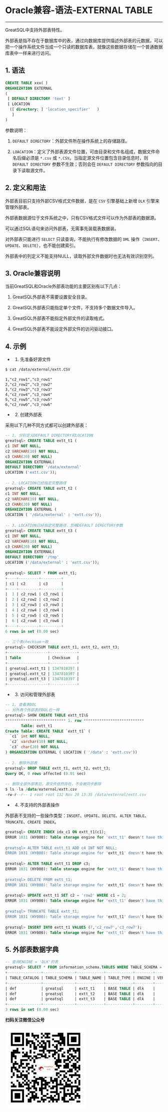 # Oracle兼容-语法-EXTERNAL TABLE
---


GreatSQL中支持外部表特性。

外部表是指不存在于数据库中的表，通过向数据库提供描述外部表的元数据，可以把一个操作系统文件当成一个只读的数据库表，就像这些数据存储在一个普通数据库表中一样来进行访问。

## 1. 语法

```sql
CREATE TABLE xxx( )
ORGANIZATION EXTERNAL
(
 [ DEFAULT DIRECTORY 'text' ]
 [ LOCATION
  ([ directory: ] 'location_specifier'   )
   ]
)
```

参数说明：

1. `DEFAULT DIRECTORY`：外部文件所在操作系统上的存储路径。

2. `LOACATION`：定义了外部表源文件位置，可由目录和文件名组成，数据文件命名后缀必须是 `*.csv` 或 `*.CSV`。当指定源文件位置包含目录信息时，则 `DEFAULT DIRECTORY` 参数不生效；否则会在 `DEFAULT DIRECTORY` 参数指向的目录下读取源文件。


## 2. 定义和用法

外部表目前只支持外部CSV格式文件数据，是在 `CSV` 引擎基础上新增 `DLK` 引擎来管理外部表。

外部表数据源位于文件系统之中，只有CSV格式文件可以作为外部表的数据源。

可以通过SQL语句来访问外部表，无需事先装载表数据装。

对外部表只能进行 `SELECT` 只读查询，不能执行有修改数据的 `DML` 操作（`INSERT`、`UPDATE`、`DELETE`），也不能创建索引。


外部表中的列定义不能支持NULL，读取外部文件数据时也无法有效识别空列。


## 3. Oracle兼容说明

当前GreatSQL和Oracle外部表功能的主要区别有以下几点：

1. GreatSQL外部表不需要设置安全目录。

2. GreatSQL外部表只能指定单个文件，不支持多个数据文件导入。

3. GreatSQL外部表不能指定外部文件的读取格式。

4. GreatSQL外部表不能设定外部文件的访问驱动接口。


## 4. 示例

- 1. 先准备好源文件

```shell
$ cat /data/external/extt.CSV

1,"c2_row1","c3_row1"
2,"c2_row2","c3_row2"
3,"c2_row3","c3_row3"
4,"c2_row4","c3_row4"
5,"c2_row5","c3_row5"
6,"c2_row6","c3_row6"
```

- 2. 创建外部表

采用以下几种不同方式都可以创建外部表：

```sql
-- 1. 分别定义DEFAULT DIRECTORY和LOCATION
greatsql> CREATE TABLE extt_t1 (
c1 INT NOT NULL,
c2 VARCHAR(10) NOT NULL,
c3 CHAR(20) NOT NULL)
ORGANIZATION EXTERNAL(
DEFAULT DIRECTORY '/data/external'
LOCATION ('extt.csv'));

-- 2. LOCATION已经指定完整路径
greatsql> CREATE TABLE extt_t2 (
c1 INT NOT NULL,
c2 VARCHAR(10) NOT NULL,
c3 CHAR(20) NOT NULL) 
ORGANIZATION EXTERNAL ( 
LOCATION ( '/data/external' : 'extt.csv'));

-- 3. LOCATION已经指定完整路径，忽略DEFAULT DIRECTORY参数
greatsql> CREATE TABLE extt_t3 (
c1 INT NOT NULL,
c2 VARCHAR(10) NOT NULL,
c3 CHAR(20) NOT NULL)
ORGANIZATION EXTERNAL(
DEFAULT DIRECTORY '/tmp'
LOCATION ('/data/external' : 'extt.csv'));

greatsql> SELECT * FROM extt_t1;
+----+---------+---------+
| c1 | c2      | c3      |
+----+---------+---------+
|  1 | c2_row1 | c3_row1 |
|  2 | c2_row2 | c3_row2 |
|  3 | c2_row3 | c3_row3 |
|  4 | c2_row4 | c3_row4 |
|  5 | c2_row5 | c3_row5 |
|  6 | c2_row6 | c3_row6 |
+----+---------+---------+
6 rows in set (0.00 sec)

-- 三个表checksum一致
greatsql> CHECKSUM TABLE extt_t1, extt_t2, extt_t3;
+------------------+------------+
| Table            | Checksum   |
+------------------+------------+
| greatsql.extt_t1 | 1347810397 |
| greatsql.extt_t2 | 1347810397 |
| greatsql.extt_t3 | 1347810397 |
+------------------+------------+
```

- 3. 访问和管理外部表

```sql
-- 1. 查看表DDL
-- 另外两个外部表的DDL也一样
greatsql> SHOW CREATE TABLE extt_t1\G
*************************** 1. row ***************************
       Table: extt_t1
Create Table: CREATE TABLE `extt_t1` (
  `c1` int NOT NULL,
  `c2` varchar(10) NOT NULL,
  `c3` char(20) NOT NULL
) ORGANIZATION EXTERNAL ( LOCATION ( '/data' : 'extt.csv'))

-- 2. 删除外部表
greatsql> DROP TABLE extt_t1, extt_t2, extt_t3;
Query OK, 0 rows affected (0.01 sec)

-- 删除全部外部表后，源文件依然存在，不会被同步删除
$ ls -la /data/external/extt.csv
-rw-r--r-- 1 root root 132 Nov 20 13:35 /data/external/extt.csv
```

- 4. 不支持的外部表操作

外部表不支持的一些操作类型：`INSERT`、`UPDATE`、`DELETE`、`ALTER TABLE`、`TRUNCATE`、`CREATE INDEX`。

```sql
greatsql> CREATE INDEX idx_c1 ON extt_t1(c1);
ERROR 1031 (HY000): Table storage engine for 'extt_t1' doesn't have this option

greatsql> ALTER TABLE extt_t1 ADD c4 INT NOT NULL;
ERROR 1031 (HY000): Table storage engine for 'extt_t1' doesn't have this option

greatsql> ALTER TABLE extt_t1 DROP c3;
ERROR 1031 (HY000): Table storage engine for 'extt_t1' doesn't have this option

greatsql> DELETE FROM extt_t1;
ERROR 1031 (HY000): Table storage engine for 'extt_t1' doesn't have this option

greatsql> UPDATE extt_t1 SET c2 = 'row2' WHERE c1 = 2;
ERROR 1031 (HY000): Table storage engine for 'extt_t1' doesn't have this option

greatsql> TRUNCATE TABLE extt_t1;
ERROR 1031 (HY000): Table storage engine for 'extt_t1' doesn't have this option

greatsql> INSERT INTO extt_t1 VALUES (7,'c2_row7','c3_row7');
ERROR 1031 (HY000): Table storage engine for 'extt_t1' doesn't have this option
```


## 5. 外部表数据字典

```sql
-- 查询ENGINE = 'DLK'的表
greatsql> SELECT * FROM information_schema.TABLES WHERE TABLE_SCHEMA = 'greatsql' AND ENGINE = 'DLK';
+---------------+--------------+------------+------------+--------+---------+------------+------------+----------------+-------------+-----------------+--------------+-----------+----------------+---------------------+-------------+------------+--------------------+----------+----------------+---------------+
| TABLE_CATALOG | TABLE_SCHEMA | TABLE_NAME | TABLE_TYPE | ENGINE | VERSION | ROW_FORMAT | TABLE_ROWS | AVG_ROW_LENGTH | DATA_LENGTH | MAX_DATA_LENGTH | INDEX_LENGTH | DATA_FREE | AUTO_INCREMENT | CREATE_TIME         | UPDATE_TIME | CHECK_TIME | TABLE_COLLATION    | CHECKSUM | CREATE_OPTIONS | TABLE_COMMENT |
+---------------+--------------+------------+------------+--------+---------+------------+------------+----------------+-------------+-----------------+--------------+-----------+----------------+---------------------+-------------+------------+--------------------+----------+----------------+---------------+
| def           | greatsql     | extt_t1    | BASE TABLE | dlk    |      10 | Dynamic    |          2 |              0 |           0 |               0 |            0 |         0 |           NULL | 2023-11-20 13:59:06 | NULL        | NULL       | utf8mb4_0900_ai_ci |     NULL |                |               |
| def           | greatsql     | extt_t2    | BASE TABLE | dlk    |      10 | Dynamic    |          2 |              0 |           0 |               0 |            0 |         0 |           NULL | 2023-11-20 13:59:10 | NULL        | NULL       | utf8mb4_0900_ai_ci |     NULL |                |               |
| def           | greatsql     | extt_t3    | BASE TABLE | dlk    |      10 | Dynamic    |          2 |              0 |           0 |               0 |            0 |         0 |           NULL | 2023-11-20 13:59:15 | NULL        | NULL       | utf8mb4_0900_ai_ci |     NULL |                |               |
+---------------+--------------+------------+------------+--------+---------+------------+------------+----------------+-------------+-----------------+--------------+-----------+----------------+---------------------+-------------+------------+--------------------+----------+----------------+---------------+
3 rows in set (0.00 sec)
```




**扫码关注微信公众号**

![greatsql-wx](../../greatsql-wx.jpg)

